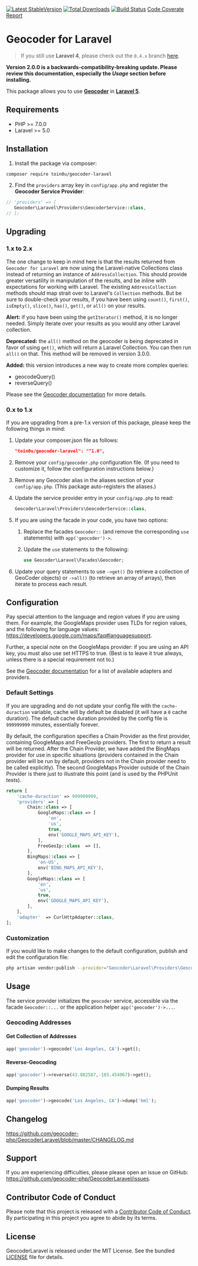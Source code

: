[![Latest StableVersion](https://poser.pugx.org/toin0u/geocoder-laravel/v/stable.png)](https://packagist.org/packages/toin0u/geocoder-laravel)
[![Total Downloads](https://poser.pugx.org/toin0u/geocoder-laravel/downloads.png)](https://packagist.org/packages/toin0u/geocoder-laravel)
[![Build Status](https://ci.genealabs.com/build-status/image/1)](https://ci.genealabs.com/build-status/view/1)
[Code Coverate Report](https://ci.genealabs.com/coverage/1)

# Geocoder for Laravel

> If you still use **Laravel 4**, please check out the `0.4.x` branch
 [here](https://github.com/geocoder-php/GeocoderLaravel/tree/0.4.x).

**Version 2.0.0 is a backwards-compatibility-breaking update. Please review
 this documentation, especially the _Usage_ section before installing.**

This package allows you to use [**Geocoder**](http://geocoder-php.org/Geocoder/)
 in [**Laravel 5**](http://laravel.com/).

## Requirements
- PHP >= 7.0.0
- Laravel >= 5.0

## Installation
1. Install the package via composer:
 ```sh
composer require toin0u/geocoder-laravel
```

2. Find the `providers` array key in `config/app.php` and register the **Geocoder Service Provider**:
 ```php
// 'providers' => [
    Geocoder\Laravel\Providers\GeocoderService::class,
// ];
```

## Upgrading
### 1.x to 2.x
The one change to keep in mind here is that the results returned from
 `Geocoder for Laravel` are now using the Laravel-native Collections class
 instead of returning an instance of `AddressCollection`. This should provide
 greater versatility in manipulation of the results, and be inline with
 expectations for working with Laravel. The existing `AddressCollection`
 methods should map strait over to Laravel's `Collection` methods. But be sure
 to double-check your results, if you have been using `count()`,
 `first()`, `isEmpty()`, `slice()`, `has()`, `get()`, or `all()` on your results.

**Alert:** if you have been using the `getIterator()` method, it is no longer
 needed. Simply iterate over your results as you would any other Laravel
 collection.

**Deprecated:** the `all()` method on the geocoder is being deprecated in favor
 of using `get()`, which will return a Laravel Collection. You can then run
 `all()` on that. This method will be removed in version 3.0.0.

**Added:** this version introduces a new way to create more complex queries:
  - geocodeQuery()
  - reverseQuery()

 Please see the [Geocoder documentation](https://github.com/geocoder-php/Geocoder)
 for more details.

### 0.x to 1.x
If you are upgrading from a pre-1.x version of this package, please keep the
 following things in mind:

1. Update your composer.json file as follows:

    ```json
    "toin0u/geocoder-laravel": "^1.0",
    ```

2. Remove your `config/geocoder.php` configuration file. (If you need to customize it, follow the configuration instructions below.)
3. Remove any Geocoder alias in the aliases section of your `config/app.php`. (This package auto-registers the aliases.)
4. Update the service provider entry in your `config/app.php` to read:

    ```php
    Geocoder\Laravel\Providers\GeocoderService::class,
    ```

5. If you are using the facade in your code, you have two options:
    1. Replace the facades `Geocoder::` (and remove the corresponding `use` statements) with `app('geocoder')->`.
    2. Update the `use` statements to the following:

        ```php
        use Geocoder\Laravel\Facades\Geocoder;
        ```

6. Update your query statements to use `->get()` (to retrieve a collection of
 GeoCoder objects) or `->all()` (to retrieve an array of arrays), then iterate
 to process each result.

## Configuration
Pay special attention to the language and region values if you are using them.
 For example, the GoogleMaps provider uses TLDs for region values, and the
 following for language values: https://developers.google.com/maps/faq#languagesupport.

Further, a special note on the GoogleMaps provider: if you are using an API key,
 you must also use set HTTPS to true. (Best is to leave it true always, unless
 there is a special requirement not to.)

See the [Geocoder documentation](http://geocoder-php.org/Geocoder/) for a list
 of available adapters and providers.

### Default Settings
If you are upgrading and do not update your config file with the `cache-duraction`
 variable, cache will by default be disabled (it will have a `0` cache duration).
 The default cache duration provided by the config file is `999999999` minutes,
 essentially forever.

By default, the configuration specifies a Chain Provider as the first provider,
 containing GoogleMaps and FreeGeoIp providers. The first to return a result
 will be returned. After the Chain Provider, we have added the BingMaps provider
 for use in specific situations (providers contained in the Chain provider will
 be run by default, providers not in the Chain provider need to be called
 explicitly). The second GoogleMaps Provider outside of the Chain Provider is
 there just to illustrate this point (and is used by the PHPUnit tests).
```php
return [
    'cache-duraction' => 999999999,
    'providers' => [
        Chain::class => [
            GoogleMaps::class => [
                'en',
                'us',
                true,
                env('GOOGLE_MAPS_API_KEY'),
            ],
            FreeGeoIp::class  => [],
        ],
        BingMaps::class => [
            'en-US',
            env('BING_MAPS_API_KEY'),
        ],
        GoogleMaps::class => [
            'en',
            'us',
            true,
            env('GOOGLE_MAPS_API_KEY'),
        ],
    ],
    'adapter'  => CurlHttpAdapter::class,
];
```

### Customization
If you would like to make changes to the default configuration, publish and
 edit the configuration file:
```sh
php artisan vendor:publish --provider="Geocoder\Laravel\Providers\GeocoderService" --tag="config"
```

## Usage
The service provider initializes the `geocoder` service, accessible via the
 facade `Geocoder::...` or the application helper `app('geocoder')->...`.

### Geocoding Addresses
#### Get Collection of Addresses
```php
app('geocoder')->geocode('Los Angeles, CA')->get();
```

#### Reverse-Geocoding
```php
app('geocoder')->reverse(43.882587,-103.454067)->get();
```

#### Dumping Results
```php
app('geocoder')->geocode('Los Angeles, CA')->dump('kml');
```

## Changelog
https://github.com/geocoder-php/GeocoderLaravel/blob/master/CHANGELOG.md

## Support
If you are experiencing difficulties, please please open an issue on GitHub:
 https://github.com/geocoder-php/GeocoderLaravel/issues.

## Contributor Code of Conduct
Please note that this project is released with a
 [Contributor Code of Conduct](https://github.com/geocoder-php/Geocoder#contributor-code-of-conduct).
 By participating in this project you agree to abide by its terms.

## License
GeocoderLaravel is released under the MIT License. See the bundled
 [LICENSE](https://github.com/geocoder-php/GeocoderLaravel/blob/master/LICENSE)
 file for details.
